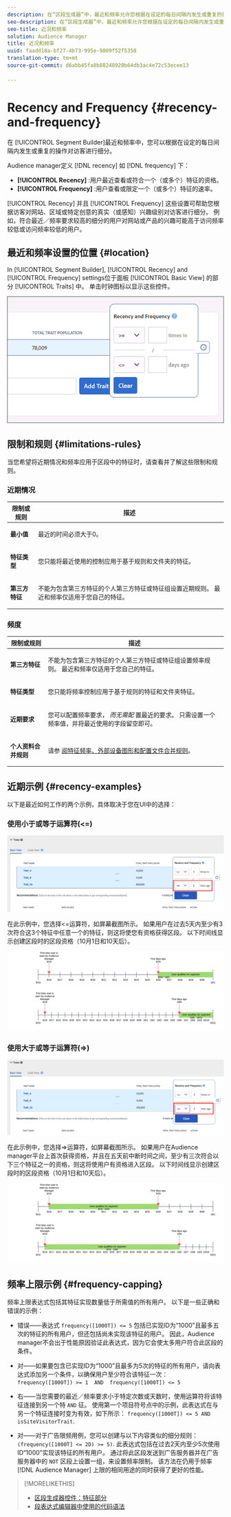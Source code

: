```yaml
---
description: 在“区段生成器”中，最近和频率允许您根据在设定的每日间隔内发生或重复的操作对访客进行区段划分。
seo-description: 在“区段生成器”中，最近和频率允许您根据在设定的每日间隔内发生或重复的操作对访客进行区段划分。
seo-title: 近况和频率
solution: Audience Manager
title: 近况和频率
uuid: faadd18a-bf27-4b73-995e-9809f52f5350
translation-type: tm+mt
source-git-commit: d6abb45fa8b88248920b64db3ac4e72c53ecee13

---
```



# Recency and Frequency {#recency-and-frequency}

在 [!UICONTROL Segment Builder]最近和频率中，您可以根据在设定的每日间隔内发生或重复的操作对访客进行细分。

Audience manager定义 [!DNL recency] 如 [!DNL frequency] 下：

* **[!UICONTROL Recency]** :用户最近查看或符合一个（或多个）特征的资格。
* **[!UICONTROL Frequency]** :用户查看或限定一个（或多个）特征的速率。

[!UICONTROL Recency] 并且 [!UICONTROL Frequency] 这些设置可帮助您根据访客对网站、区域或特定创意的真实（或感知）兴趣级别对访客进行细分。 例如，符合最近／频率要求较高的细分的用户对网站或产品的兴趣可能高于访问频率较低或访问频率较低的用户。

## 最近和频率设置的位置 {#location}

In [!UICONTROL Segment Builder], [!UICONTROL Recency] and [!UICONTROL Frequency] settings位于面板 [!UICONTROL Basic View] 的部分 [!UICONTROL Traits] 中。 单击时钟图标以显示这些控件。

![](assets/recency_frequency.png)

## 限制和规则 {#limitations-rules}

当您希望将近期情况和频率应用于区段中的特征时，请查看并了解这些限制和规则。

### 近期情况

<table id="table_026064124C694D75B7A960457D50170B"> 
 <thead> 
  <tr> 
   <th colname="col1" class="entry"> 限制或规则 </th> 
   <th colname="col2" class="entry"> 描述 </th> 
  </tr> 
 </thead>
 <tbody> 
  <tr> 
   <td colname="col1"> <p> <b>最小值</b> </p> </td> 
   <td colname="col2"> <p>最近的时间必须大于0。 </p> </td> 
  </tr>
  <tr> 
   <td colname="col1"> <p> <b>特征类型</b> </p> </td> 
   <td colname="col2"> <p>您只能将最近使用的控制应用于基于规则和文件夹的特征。 </p> </td> 
  </tr> 
  <tr> 
   <td colname="col1"> <p> <b>第三方特征</b> </p> </td> 
   <td colname="col2"> <p>不能为包含第三方特征的个人第三方特征或特征组设置近期规则。 最近和频率仅适用于您自己的特征。 </p> </td> 
  </tr> 
 </tbody> 
</table>

### 频度

<table id="table_EBD621D26C8B4D03933E8C0753C892A7"> 
 <thead> 
  <tr> 
   <th colname="col1" class="entry"> 限制或规则 </th> 
   <th colname="col2" class="entry"> 描述 </th> 
  </tr> 
 </thead>
 <tbody> 
  <tr> 
   <td colname="col1"> <p> <b>第三方特征</b> </p> </td> 
   <td colname="col2"> <p>不能为包含第三方特征的个人第三方特征或特征组设置频率规则。 最近和频率仅适用于您自己的特征。 </p> </td> 
  </tr> 
  <tr> 
   <td colname="col1"> <p> <b>特征类型</b> </p> </td> 
   <td colname="col2"> <p>您只能将频率控制应用于基于规则的特征和文件夹特征。 </p> </td> 
  </tr> 
  <tr> 
   <td colname="col1"> <p> <b>近期要求</b> </p> </td> 
   <td colname="col2"> <p>您可以配置频率要求， <i>而无需配</i> 置最近的要求。 只需设置一个频率值，并将最近使用的字段留空即可。 </p> </td> 
  </tr> 
  <tr> 
   <td colname="col1"> <p><b>个人资料合并规则</b> </p> </td> 
   <td colname="col2"> <p>请参 <a href="../../faq/faq-profile-merge.md#trait-freq-device-rules"> 阅特征频率、外部设备图形和配置文件合并规则</a>。 </p> </td> 
  </tr> 
 </tbody> 
</table>

## 近期示例 {#recency-examples}

以下是最近如何工作的两个示例，具体取决于您在UI中的选择：

### 使用小于或等于运算符(&lt;=)

![不等于](assets/less-than-equal-to.png)

在此示例中，您选择&lt;=运算符，如屏幕截图所示。 如果用户在过去5天内至少有3次符合这3个特征中任意一个的特征，则这将使您有资格获得区段。 以下时间线显示创建区段时的区段资格（10月1日和10天后）。

![最近5天](assets/last-5-days.png)

### 使用大于或等于运算符(=&gt;)

![大于等于](assets/greater-than-equal-to.png)

在此示例中，您选择=&gt;运算符，如屏幕截图所示。 如果用户在Audience manager平台上首次获得资格，并且在五天前中断时间之间，至少有三次符合以下三个特征之一的资格，则这将使用户有资格进入区段。 以下时间线显示创建区段时的区段资格（10月1日和10天后）。

![早期资格](assets/earlier-qualification.png)


## 频率上限示例 {#frequency-capping}

频率上限表达式包括其特征实现数量低于所需值的所有用户。 以下是一些正确和错误的示例：

* 错误——表达式 `frequency([1000T]) <= 5` 包括已实现ID为“1000”且最多五次的特征的所有用户，但还包括尚未实现该特征的用户。 因此，Audience manager不会出于性能原因验证此表达式，因为它会使太多用户符合此区段的条件。

* 对——如果要包含已实现ID为“1000”且最多为5次的特征的所有用户，请向表达式添加另一个条件，以确保用户至少符合该特征一次：  `frequency([1000T]) >= 1  AND  frequency([1000T]) <= 5`

* 右——当您需要的最近／频率要求小于特定次数或天数时，使用运算符将该特征连接到另一个特 `AND` 征。 使用第一个项目符号点中的示例，此表达式在与另一个特征连接时变为有效，如下所示： `frequency([1000T]) <= 5 AND isSiteVisitorTrait`.

* 对——对于广告限频用例，您可以创建与以下内容类似的细分规则： `(frequency([1000T] <= 2D) >= 5)`. 此表达式包括在过去2天内至少5次使用ID“1000”实现该特征的所有用户。 通过将此区段发送到广告服务器并在广告服务器中的 `NOT` 区段上设置一组，来设置频率限制。 该方法在仍用于频率 [!DNL Audience Manager] 上限的相同用途的同时获得了更好的性能。

>[!MORELIKETHIS]
>
>* [区段生成器控件：特征部分](../../features/segments/segment-builder.md#segment-builder-controls-traits)
>* [段表达式编辑器中使用的代码语法](../../features/segments/segment-code-syntax.md)

